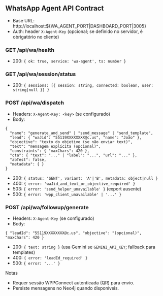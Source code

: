 ## WhatsApp Agent API Contract

- Base URL: http://localhost:${WA_AGENT_PORT|DASHBOARD_PORT|3005}
- Auth: header `X-Agent-Key` (opcional; se definido no servidor, é obrigatório no cliente)

### GET /api/wa/health
- 200: `{ ok: true, service: 'wa-agent', ts: number }`

### GET /api/wa/session/status
- 200: `{ sessions: [{ session: string, connected: boolean, user: string|null }] }`

### POST /api/wa/dispatch
- Headers: `X-Agent-Key: <key>` (se configurado)
- Body:
```
{
  "name": "generate_and_send" | "send_message" | "send_template",
  "lead": { "waJid": "55119XXXXXXXX@c.us", "name": "João" },
  "objective": "texto do objetivo (se não enviar text)",
  "text": "mensagem explícita (opcional)",
  "constraints": { "maxChars": 420 },
  "cta": { "text": "..." | "label": "...", "url": "..." },
  "abTest": false,
  "metadata": { }
}
```
- 200: `{ status: 'SENT', variant: 'A'|'B', metadata: object|null }`
- 400: `{ error: 'waJid_and_text_or_objective_required' }`
- 503: `{ error: 'send_helper_unavailable' }` (export ausente)
- 500: `{ error: 'wpp_client_unavailable' | '...' }`

### POST /api/wa/followup/generate
- Headers: `X-Agent-Key` (se configurado)
- Body:
```
{ "leadId": "55119XXXXXXXX@c.us", "objective": "(opcional)", "maxChars": 420 }
```
- 200: `{ text: string }` (usa Gemini se `GEMINI_API_KEY`; fallback para templates)
- 400: `{ error: 'leadId_required' }`
- 500: `{ error: '...' }`

Notas
- Requer sessão WPPConnect autenticada (QR) para envio.
- Persiste mensagens no Neo4j quando disponíveis.


